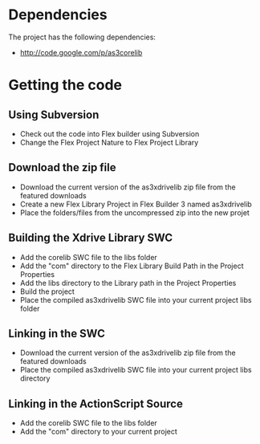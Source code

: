 # Dependencies #

The project has the following dependencies:

  * http://code.google.com/p/as3corelib


# Getting the code #

## Using Subversion ##

  * Check out the code into Flex builder using Subversion
  * Change the Flex Project Nature to Flex Project Library

## Download the zip file ##

  * Download the current version of the as3xdrivelib zip file from the featured downloads
  * Create a new Flex Library Project in Flex Builder 3 named as3xdrivelib
  * Place the folders/files from the uncompressed zip into the new projet

## Building the Xdrive Library SWC ##

  * Add the corelib SWC file to the libs folder
  * Add the "com" directory to the Flex Library Build Path in the Project Properties
  * Add the libs directory to the Library path in the Project Properties
  * Build the project
  * Place the compiled as3xdrivelib SWC file into your current project libs folder

## Linking in the SWC ##

  * Download the current version of the as3xdrivelib zip file from the featured downloads
  * Place the compiled as3xdrivelib SWC file into your current project libs directory

## Linking in the ActionScript Source ##

  * Add the corelib SWC file to the libs folder
  * Add the "com" directory to your current project
